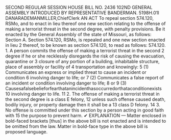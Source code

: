 SECOND REGULAR SESSION
HOUSE BILL NO. 2436
102ND GENERAL ASSEMBLY
INTRODUCED BY REPRESENTATIVE BANDERMAN.
5198H.01I DANARADEMANMILLER,ChiefClerk
AN ACT
To repeal section 574.120, RSMo, and to enact in lieu thereof one new section relating to the
offense of making a terrorist threat in the second degree, with penalty provisions.
Be it enacted by the General Assembly of the state of Missouri, as follows:
Section A. Section 574.120, RSMo, is repealed and one new section enacted in lieu
2 thereof, to be known as section 574.120, to read as follows:
574.120. 1. A person commits the offense of making a terrorist threat in the second
2 degree if he or she recklessly disregards the risk of causing the evacuation, quarantine or
3 closure of any portion of a building, inhabitable structure, place of assembly or facility of
4 transportation and knowingly:
5 (1) Communicates an express or implied threat to cause an incident or condition
6 involving danger to life; or
7 (2) Communicates a false report of an incident or condition involving danger to life;
8 or
9 (3) Causesafalsebelieforfearthatanincidenthasoccurredorthataconditionexists
10 involving danger to life.
11 2. The offense of making a terrorist threat in the second degree is a class E felony,
12 unless such offense caused death, bodily injury, or property damage then it shall be a
13 class D felony.
14 3. No offense is committed under this section by a person acting in good faith with
15 the purpose to prevent harm.
✔
EXPLANATION — Matter enclosed in bold-faced brackets [thus] in the above bill is not enacted and is
intended to be omitted from the law. Matter in bold-face type in the above bill is proposed language.